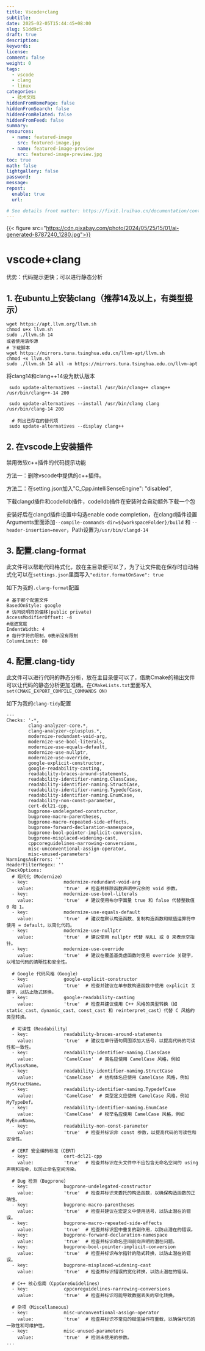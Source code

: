 ```yaml
---
title: Vscode+clang
subtitle:
date: 2025-02-05T15:44:45+08:00
slug: 51dd9c5
draft: true
description:
keywords:
license:
comment: false
weight: 0
tags:
  - vscode
  - clang
  - linux
categories:
  - 技术文档
hiddenFromHomePage: false
hiddenFromSearch: false
hiddenFromRelated: false
hiddenFromFeed: false
summary:
resources:
  - name: featured-image
    src: featured-image.jpg
  - name: featured-image-preview
    src: featured-image-preview.jpg
toc: true
math: false
lightgallery: false
password:
message:
repost:
  enable: true
  url:

# See details front matter: https://fixit.lruihao.cn/documentation/content-management/introduction/#front-matter
---
```


<!--more-->
{{< figure src="https://cdn.pixabay.com/photo/2024/05/25/15/01/ai-generated-8787240_1280.jpg">}}
# vscode+clang

优势：代码提示更快；可以进行静态分析

## 1. 在ubuntu上安装clang（推荐14及以上，有类型提示）
```
wget https://apt.llvm.org/llvm.sh
chmod u+x llvm.sh
sudo ./llvm.sh 14
或者使用清华源
# 下载脚本
wget https://mirrors.tuna.tsinghua.edu.cn/llvm-apt/llvm.sh
chmod +x llvm.sh
sudo ./llvm.sh 14 all -m https://mirrors.tuna.tsinghua.edu.cn/llvm-apt
```
将clang14和clang++14设为默认版本
```
 sudo update-alternatives --install /usr/bin/clang++ clang++ /usr/bin/clang++-14 200
 
 sudo update-alternatives --install /usr/bin/clang clang /usr/bin/clang-14 200
 
  # 列出已存在的替代项
 sudo update-alternatives --display clang++

 ```
## 2. 在vscode上安装插件

禁用微软c++插件的代码提示功能

方法一：删除vscode中提供的c++插件。

方法二：在setting.json加入"C_Cpp.intelliSenseEngine": "disabled",

下载clangd插件和codelldb插件，codelldb插件在安装时会自动额外下载一个包

安装好后在clangd插件设置中勾选enable code completion，在clangd插件设置Arguments里面添加``--compile-commands-dir=${workspaceFolder}/build`` 和 ``--header-insertion=never``，Path设置为``/usr/bin/clangd-14``
## 3. 配置.clang-format

此文件可以帮助代码格式化，放在主目录便可以了，为了让文件能在保存时自动格式化可以在`settings.json`里面写入`"editor.formatOnSave": true`

如下为我的`.clang-format`配置
```
# 基于那个配置文件
BasedOnStyle: google
# 访问说明符的偏移(public private)
AccessModifierOffset: -4
#缩进宽度
IndentWidth: 4
# 每行字符的限制，0表示没有限制  
ColumnLimit: 80

```
## 4. 配置.clang-tidy

此文件可以进行代码的静态分析，放在主目录便可以了，借助Cmake的输出文件可以让代码的静态分析更加准确。在`CMakeLists.txt`里面写入`set(CMAKE_EXPORT_COMPILE_COMMANDS ON)`

如下为我的`clang-tidy`配置

```
---
Checks: '-*,
        clang-analyzer-core.*,
        clang-analyzer-cplusplus.*,
        modernize-redundant-void-arg,
        modernize-use-bool-literals,
        modernize-use-equals-default,
        modernize-use-nullptr,
        modernize-use-override,
        google-explicit-constructor,
        google-readability-casting,
        readability-braces-around-statements,
        readability-identifier-naming.ClassCase,
        readability-identifier-naming.StructCase,
        readability-identifier-naming.TypedefCase,
        readability-identifier-naming.EnumCase,
        readability-non-const-parameter,
        cert-dcl21-cpp,
        bugprone-undelegated-constructor,
        bugprone-macro-parentheses,
        bugprone-macro-repeated-side-effects,
        bugprone-forward-declaration-namespace,
        bugprone-bool-pointer-implicit-conversion,
        bugprone-misplaced-widening-cast,
        cppcoreguidelines-narrowing-conversions,
        misc-unconventional-assign-operator,
        misc-unused-parameters'
WarningsAsErrors: ''
HeaderFilterRegex: ''
CheckOptions:
  # 现代化（Modernize）
  - key:             modernize-redundant-void-arg
    value:           'true'  # 检查并移除函数声明中冗余的 void 参数。
  - key:             modernize-use-bool-literals
    value:           'true'  # 建议使用布尔字面量 true 和 false 代替整数值 0 和 1。
  - key:             modernize-use-equals-default
    value:           'true'  # 建议在默认构造函数、复制构造函数和赋值运算符中使用 = default，以简化代码。
  - key:             modernize-use-nullptr
    value:           'true'  # 建议使用 nullptr 代替 NULL 或 0 来表示空指针。
  - key:             modernize-use-override
    value:           'true'  # 建议在覆盖基类虚函数时使用 override 关键字，以增加代码的清晰性和安全性。

  # Google 代码风格（Google）
  - key:             google-explicit-constructor
    value:           'true'  # 检查并建议在单参数构造函数中使用 explicit 关键字，以防止隐式转换。
  - key:             google-readability-casting
    value:           'true'  # 检查并建议使用 C++ 风格的类型转换（如 static_cast、dynamic_cast、const_cast 和 reinterpret_cast）代替 C 风格的类型转换。

  # 可读性（Readability）
  - key:             readability-braces-around-statements
    value:           'true'  # 建议在单行语句周围添加大括号，以提高代码的可读性和一致性。
  - key:             readability-identifier-naming.ClassCase
    value:           'CamelCase'  # 类名应使用 CamelCase 风格，例如 MyClassName。
  - key:             readability-identifier-naming.StructCase
    value:           'CamelCase'  # 结构体名应使用 CamelCase 风格，例如 MyStructName。
  - key:             readability-identifier-naming.TypedefCase
    value:           'CamelCase'  # 类型定义应使用 CamelCase 风格，例如 MyTypeDef。
  - key:             readability-identifier-naming.EnumCase
    value:           'CamelCase'  # 枚举名应使用 CamelCase 风格，例如 MyEnumName。
  - key:             readability-non-const-parameter
    value:           'true'  # 检查并标识非 const 参数，以提高代码的可读性和安全性。

  # CERT 安全编码标准（CERT）
  - key:             cert-dcl21-cpp
    value:           'true'  # 检查并标识在头文件中不应包含无命名空间的 using 声明和指令，以防止命名空间污染。

  # Bug 检测（Bugprone）
  - key:             bugprone-undelegated-constructor
    value:           'true'  # 检查并标识未委托的构造函数，以确保构造函数的正确性。
  - key:             bugprone-macro-parentheses
    value:           'true'  # 检查并建议在宏定义中使用括号，以防止潜在的错误。
  - key:             bugprone-macro-repeated-side-effects
    value:           'true'  # 检查并标识宏中重复的副作用，以防止潜在的错误。
  - key:             bugprone-forward-declaration-namespace
    value:           'true'  # 检查并标识命名空间前向声明的潜在问题。
  - key:             bugprone-bool-pointer-implicit-conversion
    value:           'true'  # 检查并标识布尔指针的隐式转换，以防止潜在的错误。
  - key:             bugprone-misplaced-widening-cast
    value:           'true'  # 检查并标识错误的宽化转换，以防止潜在的错误。

  # C++ 核心指南（CppCoreGuidelines）
  - key:             cppcoreguidelines-narrowing-conversions
    value:           'true'  # 检查并标识可能导致数据丢失的窄化转换。

  # 杂项（Miscellaneous）
  - key:             misc-unconventional-assign-operator
    value:           'true'  # 检查并标识不常见的赋值操作符重载，以确保代码的一致性和可维护性。
  - key:             misc-unused-parameters
    value:           'true'  # 检测未使用的参数。
...



```


